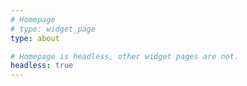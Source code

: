 ```yaml
---
# Homepage
# type: widget_page
type: about

# Homepage is headless, other widget pages are not.
headless: true
---
```

